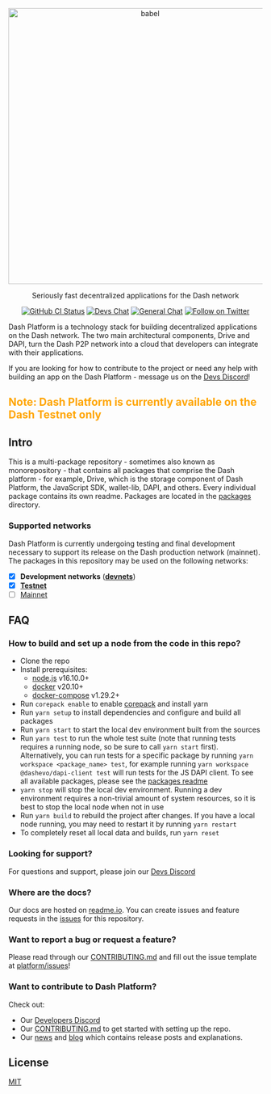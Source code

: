 <p align="center">
  <a href="https://dashplatform.readme.io/docs/introduction-what-is-dash-platform/">
    <img alt="babel" src="https://media.dash.org/wp-content/uploads/dash_digital-cash_logo_2018_rgb_for_screens.png" width="546">
  </a>
</p>

<p align="center">
  Seriously fast decentralized applications for the Dash network
</p>

<p align="center">
  <a href="https://github.com/dashevo/platform/actions/workflows/all-packages.yml"><img alt="GitHub CI Status" src="https://github.com/dashevo/platform/actions/workflows/all-packages.yml/badge.svg"></a>
  <a href="https://chat.dashdevs.org/"><img alt="Devs Chat" src="https://img.shields.io/badge/discord-Dev_chat-738adb"></a>
  <a href="https://discordapp.com/invite/PXbUxJB"><img alt="General Chat" src="https://img.shields.io/badge/discord-General_chat-738adb"></a>
  <a href="https://twitter.com/intent/follow?screen_name=Dashpay"><img alt="Follow on Twitter" src="https://img.shields.io/twitter/follow/Dashpay.svg?style=social&label=Follow"></a>
</p>

Dash Platform is a technology stack for building decentralized applications on
the Dash network. The two main architectural components, Drive and DAPI, turn
the Dash P2P network into a cloud that developers can integrate with their
applications.

If you are looking for how to contribute to the project or need any help with
building an app on the Dash Platform - message us on the [Devs
Discord](https://chat.dashdevs.org/)!

<h2 style="text-align:left;color:orange">Note: Dash Platform is currently available on the Dash Testnet only</h2>

## Intro

This is a multi-package repository - sometimes also known as monorepository -
that contains all packages that comprise the Dash platform - for example, Drive,
which is the storage component of Dash Platform, the JavaScript SDK, wallet-lib,
DAPI, and others. Every individual package contains its own readme. Packages are
located in the [packages](./packages) directory.

### Supported networks

Dash Platform is currently undergoing testing and final development necessary to
support its release on the Dash production network (mainnet). The packages in
this repository may be used on the following networks:

- [x] **Development networks** ([**devnets**](https://dashplatform.readme.io/docs/reference-glossary#devnet))
- [x] [**Testnet**](https://dashplatform.readme.io/docs/reference-glossary#testnet)
- [ ] [Mainnet](https://dashplatform.readme.io/docs/reference-glossary#mainnet)

## FAQ

### How to build and set up a node from the code in this repo?

- Clone the repo
- Install prerequisites:
  - [node.js](https://nodejs.org/) v16.10.0+
  - [docker](https://docs.docker.com/get-docker/) v20.10+
  - [docker-compose](https://docs.docker.com/compose/install/) v1.29.2+
- Run `corepack enable` to enable [corepack](https://nodejs.org/dist/latest/docs/api/corepack.html) and install yarn
- Run `yarn setup` to install dependencies and configure and build all packages
- Run `yarn start` to start the local dev environment built from the sources
- Run `yarn test` to run the whole test suite (note that running tests requires a running node, 
 so be sure to call `yarn start` first). Alternatively, you can run tests for a specific 
 package by running `yarn workspace <package_name> test`, for example running 
 `yarn workspace @dashevo/dapi-client test` will run tests for the JS DAPI client. To see 
 all available packages, please see the [packages readme](./packages/README.md)
- `yarn stop` will stop the local dev environment. Running a dev environment requires a non-trivial amount of system resources,
 so it is best to stop the local node when not in use
- Run `yarn build` to rebuild the project after changes. If you have a local node
 running, you may need to restart it by running `yarn restart`
- To completely reset all local data and builds, run `yarn reset`

### Looking for support?

For questions and support, please join our [Devs
Discord](https://chat.dashdevs.org/)

### Where are the docs?

Our docs are hosted on
[readme.io](https://dashplatform.readme.io/docs/introduction-what-is-dash-platform).
You can create issues and feature requests in the
[issues](https://github.com/dashevo/platform/issues) for this repository.

### Want to report a bug or request a feature?

Please read through our [CONTRIBUTING.md](CONTRIBUTING.md) and fill out the
issue template at [platform/issues](https://github.com/dashevo/platform/issues)!

### Want to contribute to Dash Platform?

Check out:

- Our [Developers Discord](https://chat.dashdevs.org/)
- Our [CONTRIBUTING.md](CONTRIBUTING.md) to get started with setting up the
  repo.
- Our [news](https://www.dash.org/news/) and [blog](https://www.dash.org/blog/) which contains release posts and
  explanations.

## License

[MIT](LICENSE.md)
